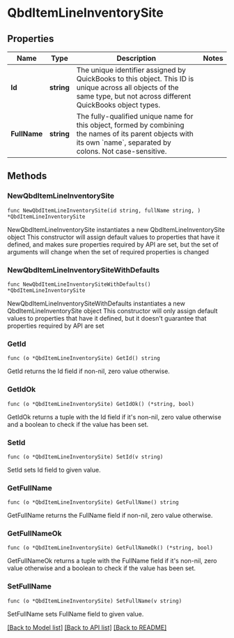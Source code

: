 # QbdItemLineInventorySite

## Properties

Name | Type | Description | Notes
------------ | ------------- | ------------- | -------------
**Id** | **string** | The unique identifier assigned by QuickBooks to this object. This ID is unique across all objects of the same type, but not across different QuickBooks object types. | 
**FullName** | **string** | The fully-qualified unique name for this object, formed by combining the names of its parent objects with its own &#x60;name&#x60;, separated by colons. Not case-sensitive. | 

## Methods

### NewQbdItemLineInventorySite

`func NewQbdItemLineInventorySite(id string, fullName string, ) *QbdItemLineInventorySite`

NewQbdItemLineInventorySite instantiates a new QbdItemLineInventorySite object
This constructor will assign default values to properties that have it defined,
and makes sure properties required by API are set, but the set of arguments
will change when the set of required properties is changed

### NewQbdItemLineInventorySiteWithDefaults

`func NewQbdItemLineInventorySiteWithDefaults() *QbdItemLineInventorySite`

NewQbdItemLineInventorySiteWithDefaults instantiates a new QbdItemLineInventorySite object
This constructor will only assign default values to properties that have it defined,
but it doesn't guarantee that properties required by API are set

### GetId

`func (o *QbdItemLineInventorySite) GetId() string`

GetId returns the Id field if non-nil, zero value otherwise.

### GetIdOk

`func (o *QbdItemLineInventorySite) GetIdOk() (*string, bool)`

GetIdOk returns a tuple with the Id field if it's non-nil, zero value otherwise
and a boolean to check if the value has been set.

### SetId

`func (o *QbdItemLineInventorySite) SetId(v string)`

SetId sets Id field to given value.


### GetFullName

`func (o *QbdItemLineInventorySite) GetFullName() string`

GetFullName returns the FullName field if non-nil, zero value otherwise.

### GetFullNameOk

`func (o *QbdItemLineInventorySite) GetFullNameOk() (*string, bool)`

GetFullNameOk returns a tuple with the FullName field if it's non-nil, zero value otherwise
and a boolean to check if the value has been set.

### SetFullName

`func (o *QbdItemLineInventorySite) SetFullName(v string)`

SetFullName sets FullName field to given value.



[[Back to Model list]](../README.md#documentation-for-models) [[Back to API list]](../README.md#documentation-for-api-endpoints) [[Back to README]](../README.md)


